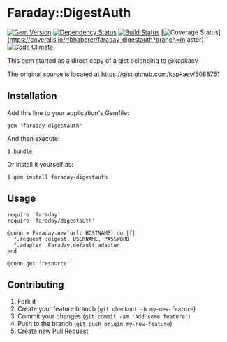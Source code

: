 # Faraday::DigestAuth

[![Gem Version](https://badge.fury.io/rb/faraday-digestauth.png)](http://badge.fury.io/rb/faraday-digestauth)
[![Dependency Status](https://gemnasium.com/bhaberer/faraday-digestauth.png)](https://gemnasium.com/bhaberer/faraday-digestauth)
[![Build Status](https://travis-ci.org/bhaberer/faraday-digestauth.png?branch=master)](https://travis-ci.org/bhaberer/faraday-digestauth)
[![Coverage Status](https://coveralls.io/repos/bhaberer/faraday-digestauth/badge.png?branch=master)](https://coveralls.io/r/bhaberer/faraday-digestauth?branch=m    aster)
[![Code Climate](https://codeclimate.com/github/bhaberer/faraday-digestauth.png)](https://codeclimate.com/github/bhaberer/faraday-digestauth)

This gem started as a direct copy of a gist belonging to @kapkaev

The original source is located at https://gist.github.com/kapkaev/5088751

## Installation

Add this line to your application's Gemfile:

    gem 'faraday-digestauth'

And then execute:

    $ bundle

Or install it yourself as:

    $ gem install faraday-digestauth

## Usage

```
require 'faraday'
require 'faraday/digestauth'

@conn = Faraday.new(url: HOSTNAME) do |f|
  f.request :digest, USERNAME, PASSWORD
  f.adapter  Faraday.default_adapter
end

@conn.get 'resource'
```

## Contributing

1. Fork it
2. Create your feature branch (`git checkout -b my-new-feature`)
3. Commit your changes (`git commit -am 'Add some feature'`)
4. Push to the branch (`git push origin my-new-feature`)
5. Create new Pull Request
